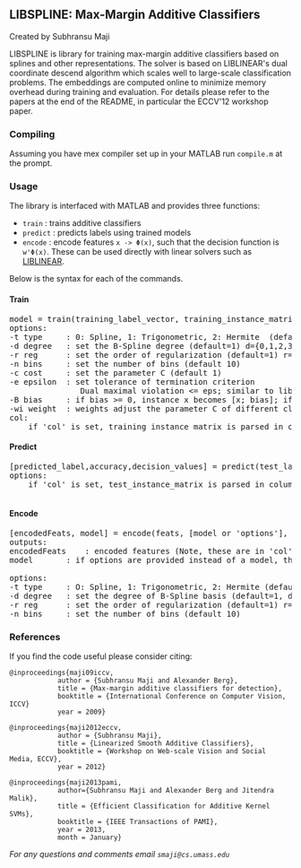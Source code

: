 ## LIBSPLINE: Max-Margin Additive Classifiers

Created by Subhransu Maji

LIBSPLINE is library for training max-margin additive classifiers based on splines and other representations. The solver is based on LIBLINEAR's dual coordinate 
descend algorithm which scales well to large-scale classification problems. The embeddings are computed online to minimize memory overhead during training and evaluation. For details please refer to the papers at the end of the README, in particular the ECCV'12 workshop paper.

### Compiling

Assuming you have mex compiler set up in your MATLAB run `compile.m` at the prompt.

### Usage

The library is interfaced with MATLAB and provides three functions:

* `train` 	: trains additive classifiers
* `predict` : predicts labels using trained models
* `encode` 	: encode features `x -> Φ(x)`, such that the decision function is `w'Φ(x)`. These can be used directly with linear solvers such as [LIBLINEAR](http://www.csie.ntu.edu.tw/~cjlin/liblinear/).

Below is the syntax for each of the commands.

#### Train
<pre>
model = train(training_label_vector, training_instance_matrix, 'options', 'col');
options:
-t type     : 0: Spline, 1: Trigonometric, 2: Hermite  (default=0)
-d degree   : set the B-Spline degree (default=1) d={0,1,2,3}
-r reg      : set the order of regularization (default=1) r={0,1,2,...}
-n bins     : set the number of bins (default 10)
-c cost     : set the parameter C (default 1)
-e epsilon  : set tolerance of termination criterion
		       Dual maximal violation <= eps; similar to libsvm (default 0.1)
-B bias     : if bias >= 0, instance x becomes [x; bias]; if < 0, no bias term added (default 1)
-wi weight  : weights adjust the parameter C of different classes (see README for details)
col:
	if 'col' is set, training_instance_matrix is parsed in column format, otherwise is in row format
</pre>
	
#### Predict	

<pre>
[predicted_label,accuracy,decision_values] = predict(test_label_vector, test_instance_matrix, model, 'col');
options:
	if 'col' is set, test_instance_matrix is parsed in column format, otherwise is in row format

</pre>

#### Encode
<pre>
[encodedFeats, model] = encode(feats, [model or 'options'], 'col');
outputs:
encodedFeats	: encoded features (Note, these are in 'col' format) 
model		: if options are provided instead of a model, then returns a model

options:
-t type		: O: Spline, 1: Trigonometric, 2: Hermite (default=0, t={0,1,2} )
-d degree	: set the degree of B-Spline basis (default=1, d={0,1,2,3} )
-r reg		: set the order of regularization (default=1) r={0,1,2,...}
-n bins		: set the number of bins (default 10)
</pre>


### References
If you find the code useful please consider citing:

	@inproceedings{maji09iccv, 
				author = {Subhransu Maji and Alexander Berg}, 
				title = {Max-margin additive classifiers for detection}, 
				booktitle = {International Conference on Computer Vision, ICCV}
				year = 2009}
				
	@inproceedings{maji2012eccv, 
				author = {Subhransu Maji}, 
				title = {Linearized Smooth Additive Classifiers},
				booktitle = {Workshop on Web-scale Vision and Social Media, ECCV}, 
				year = 2012}
				
	@inproceedings{maji2013pami, 
				author={Subhransu Maji and Alexander Berg and Jitendra Malik},
				title = {Efficient Classification for Additive Kernel SVMs},
				booktitle = {IEEE Transactions of PAMI},
				year = 2013,
				month = January}

<i>For any questions and comments email `smaji@cs.umass.edu`</i>
